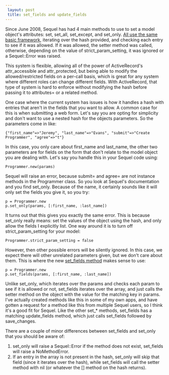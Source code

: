 ```yaml
---
 layout: post
 title: set_fields and update_fields
---
```


Since June 2008, Sequel has had 4 main methods to use to set a model object's attributes: set, set_all, set_except, and set_only.  <a href="http://github.com/jeremyevans/sequel/commit/7f36a64e603e7e678a05e357ad1b2f4f2acbbf86">All use the same basic framework</a>, iterating over the hash provided, and checking each entry to see if it was allowed.  If it was allowed, the setter method was called, otherwise, depending on the value of strict_param_setting, it was ignored or a Sequel::Error was raised.

This system is flexible, allowing all of the power of ActiveRecord's attr_accessible and attr_protected, but being able to modify the allowed/restricted fields on a per-call basis, which is great for any system where different roles can change different fields.  With ActiveRecord, that type of system is hard to enforce without modifying the hash before passing it to attributes= or a related method.

One case where the current system has issues is how it handles a hash with entries that aren't in the fields that you want to allow.  A common case for this is when submitting a web form.  Let's say you are opting for simplicity and don't want to use a nested hash for the objects parameters.  So the parameters come in like:

    {"first_name"=>"Jeremy", "last_name"=>"Evans", "submit"=>"Create Programmer", "agree"=>"t"}

In this case, you only care about first_name and last_name, the other two parameters are for fields on the form that don't relate to the model object you are dealing with.  Let's say you handle this in your Sequel code using:

    Programmer.new(params)

Sequel will raise an error, because submit= and agree= are not instance methods in the Programmer class.  So you look at Sequel's documentation and you find set_only.  Because of the name, it certainly sounds like it will only set the fields you give it, so you try:

    p = Programmer.new
    p.set_only(params, [:first_name, :last_name])

It turns out that this gives you exactly the same error.  This is because set_only really means: set the values of the object using the hash, and only allow the fields I explicitly list.  One way around it is to turn off strict_param_setting for your model:

    Programmer.strict_param_setting = false

However, then other possible errors will be silently ignored.  In this case, we expect there will other unrelated parameters given, but we don't care about them.  This is where the new <a href="http://github.com/jeremyevans/sequel/commit/9b28b3bd5ad59d1b026a1cb494849641d9967ea4">set_fields method</a> makes sense to use:

    p = Programmer.new
    p.set_fields(params, [:first_name, :last_name])

Unlike set_only, which iterates over the params and checks each param to see if it is allowed or not, set_fields iterates over the array, and just calls the setter method on the object with the value for the matching key in params.  I've actually created methods like this in some of my own apps, and have gotten a request for a method like this from multiple Sequel users, so I think it's a good fit for Sequel.  Like the other set_* methods, set_fields has a matching update_fields method, which just calls set_fields followed by save_changes.

There are a couple of minor differences between set_fields and set_only that you should be aware of:

1. set_only will raise a Sequel::Error if the method does not exist, set_fields will raise a NoMethodError.
2. If an entry in the array is not present in the hash, set_only will skip that field (since it iterates over the hash), while set_fields will call the setter method with nil (or whatever the [] method on the hash returns).
